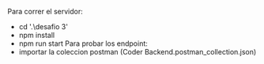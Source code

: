 Para correr el servidor:
- cd '.\desafio 3\'
- npm install
- npm run start
Para probar los endpoint:
- importar la coleccion postman (Coder Backend.postman_collection.json)